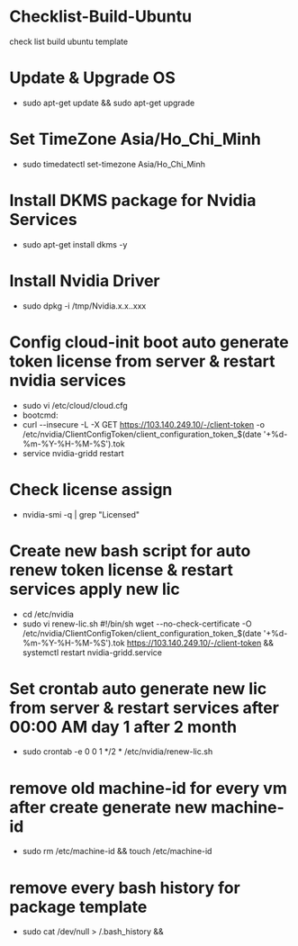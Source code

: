 # Checklist-Build-Ubuntu
check list build ubuntu template
# Update & Upgrade OS
- sudo apt-get update && sudo apt-get upgrade
# Set TimeZone Asia/Ho_Chi_Minh
- sudo timedatectl set-timezone Asia/Ho_Chi_Minh
# Install DKMS package for Nvidia Services
- sudo apt-get install dkms -y
# Install Nvidia Driver
- sudo dpkg -i /tmp/Nvidia.x.x..xxx
# Config cloud-init boot auto generate token license from server & restart nvidia services
- sudo vi /etc/cloud/cloud.cfg
- bootcmd:
 - curl --insecure -L -X GET https://103.140.249.10/-/client-token -o /etc/nvidia/ClientConfigToken/client_configuration_token_$(date '+%d-%m-%Y-%H-%M-%S').tok
 - service nvidia-gridd restart
# Check license assign
- nvidia-smi -q | grep "Licensed"
# Create new bash script for auto renew token license & restart services apply new lic
- cd /etc/nvidia
- sudo vi renew-lic.sh
#!/bin/sh
wget --no-check-certificate -O /etc/nvidia/ClientConfigToken/client_configuration_token_$(date '+%d-%m-%Y-%H-%M-%S').tok https://103.140.249.10/-/client-token && systemctl restart nvidia-gridd.service
# Set crontab auto generate new lic from server & restart services after 00:00 AM day 1 after 2 month
- sudo crontab -e
0 0 1 */2 * /etc/nvidia/renew-lic.sh
# remove old machine-id for every vm after create generate new machine-id 
- sudo rm /etc/machine-id && touch /etc/machine-id
# remove every bash history for package template
- sudo cat /dev/null > /.bash_history && 
